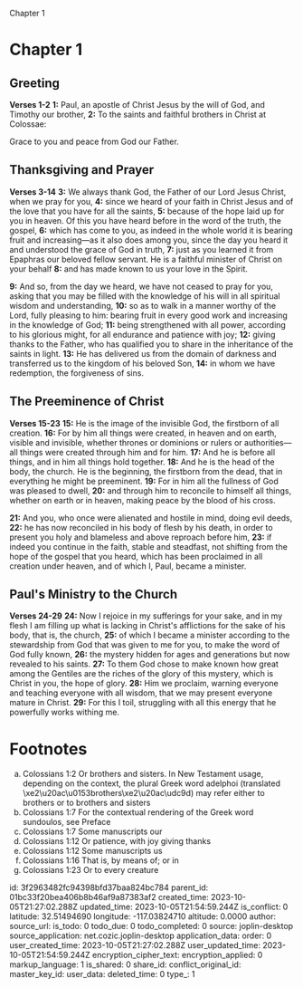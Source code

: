 Chapter 1

# Chapter 1
## Greeting
**Verses 1-2**
**1:** Paul, an apostle of Christ Jesus by the will of God, and Timothy our brother,
**2:** To the saints and faithful brothers in Christ at Colossae:

Grace to you and peace from God our Father.

## Thanksgiving and Prayer
**Verses 3-14**
**3:** We always thank God, the Father of our Lord Jesus Christ, when we pray for you,
**4:** since we heard of your faith in Christ Jesus and of the love that you have for all the saints,
**5:** because of the hope laid up for you in heaven. Of this you have heard before in the word of the truth, the gospel,
**6:** which has come to you, as indeed in the whole world it is bearing fruit and increasing—as it also does among you, since the day you heard it and understood the grace of God in truth,
**7:** just as you learned it from Epaphras our beloved fellow servant. He is a faithful minister of Christ on your behalf
**8:** and has made known to us your love in the Spirit.

**9:** And so, from the day we heard, we have not ceased to pray for you, asking that you may be filled with the knowledge of his will in all spiritual wisdom and understanding,
**10:** so as to walk in a manner worthy of the Lord, fully pleasing to him: bearing fruit in every good work and increasing in the knowledge of God;
**11:** being strengthened with all power, according to his glorious might, for all endurance and patience with joy;
**12:** giving thanks to the Father, who has qualified you to share in the inheritance of the saints in light.
**13:** He has delivered us from the domain of darkness and transferred us to the kingdom of his beloved Son,
**14:** in whom we have redemption, the forgiveness of sins.

## The Preeminence of Christ
**Verses 15-23**
**15:** He is the image of the invisible God, the firstborn of all creation.
**16:** For by him all things were created, in heaven and on earth, visible and invisible, whether thrones or dominions or rulers or authorities—all things were created through him and for him.
**17:** And he is before all things, and in him all things hold together.
**18:** And he is the head of the body, the church. He is the beginning, the firstborn from the dead, that in everything he might be preeminent.
**19:** For in him all the fullness of God was pleased to dwell,
**20:** and through him to reconcile to himself all things, whether on earth or in heaven, making peace by the blood of his cross.

**21:** And you, who once were alienated and hostile in mind, doing evil deeds,
**22:** he has now reconciled in his body of flesh by his death, in order to present you holy and blameless and above reproach before him,
**23:** if indeed you continue in the faith, stable and steadfast, not shifting from the hope of the gospel that you heard, which has been proclaimed in all creation under heaven, and of which I, Paul, became a minister.

## Paul's Ministry to the Church
**Verses 24-29**
**24:** Now I rejoice in my sufferings for your sake, and in my flesh I am filling up what is lacking in Christ's afflictions for the sake of his body, that is, the church,
**25:** of which I became a minister according to the stewardship from God that was given to me for you, to make the word of God fully known,
**26:** the mystery hidden for ages and generations but now revealed to his saints.
**27:** To them God chose to make known how great among the Gentiles are the riches of the glory of this mystery, which is Christ in you, the hope of glory.
**28:** Him we proclaim, warning everyone and teaching everyone with all wisdom, that we may present everyone mature in Christ.
**29:** For this I toil, struggling with all this energy that he powerfully works withing me.

# Footnotes
<ol type='a'>
	<li>Colossians 1:2 Or brothers and sisters. In New Testament usage, depending on the context, the plural Greek word adelphoi (translated \xe2\u20ac\u0153brothers\xe2\u20ac\udc9d) may refer either to brothers or to brothers and sisters</li>
	<li>Colossians 1:7 For the contextual rendering of the Greek word sundoulos, see Preface</li>
	<li>Colossians 1:7 Some manuscripts our</li>
	<li>Colossians 1:12 Or patience, with joy giving thanks</li>
	<li>Colossians 1:12 Some manuscripts us</li>
	<li>Colossians 1:16 That is, by means of; or in</li>
	<li>Colossians 1:23 Or to every creature</li>
</ol>


id: 3f2963482fc94398bfd37baa824bc784
parent_id: 01bc33f20bea406b8b46af9a87383af2
created_time: 2023-10-05T21:27:02.288Z
updated_time: 2023-10-05T21:54:59.244Z
is_conflict: 0
latitude: 32.51494690
longitude: -117.03824710
altitude: 0.0000
author: 
source_url: 
is_todo: 0
todo_due: 0
todo_completed: 0
source: joplin-desktop
source_application: net.cozic.joplin-desktop
application_data: 
order: 0
user_created_time: 2023-10-05T21:27:02.288Z
user_updated_time: 2023-10-05T21:54:59.244Z
encryption_cipher_text: 
encryption_applied: 0
markup_language: 1
is_shared: 0
share_id: 
conflict_original_id: 
master_key_id: 
user_data: 
deleted_time: 0
type_: 1